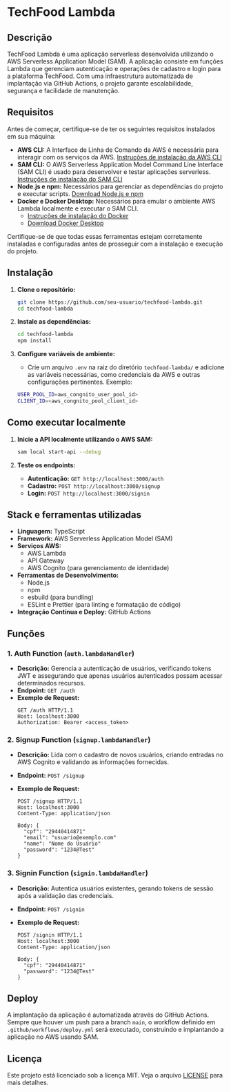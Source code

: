 # TechFood Lambda

## Descrição

TechFood Lambda é uma aplicação serverless desenvolvida utilizando o AWS Serverless Application Model (SAM). A aplicação consiste em funções Lambda que gerenciam autenticação e operações de cadastro e login para a plataforma TechFood. Com uma infraestrutura automatizada de implantação via GitHub Actions, o projeto garante escalabilidade, segurança e facilidade de manutenção.

## Requisitos

Antes de começar, certifique-se de ter os seguintes requisitos instalados em sua máquina:

- **AWS CLI:** A Interface de Linha de Comando da AWS é necessária para interagir com os serviços da AWS. [Instruções de instalação da AWS CLI](https://docs.aws.amazon.com/cli/latest/userguide/getting-started-install.html)
- **SAM CLI:** O AWS Serverless Application Model Command Line Interface (SAM CLI) é usado para desenvolver e testar aplicações serverless. [Instruções de instalação do SAM CLI](https://docs.aws.amazon.com/serverless-application-model/latest/developerguide/serverless-sam-cli-install.html)
- **Node.js e npm:** Necessários para gerenciar as dependências do projeto e executar scripts. [Download Node.js e npm](https://nodejs.org/)
- **Docker e Docker Desktop:** Necessários para emular o ambiente AWS Lambda localmente e executar o SAM CLI.
  - [Instruções de instalação do Docker](https://docs.docker.com/get-docker/)
  - [Download Docker Desktop](https://www.docker.com/products/docker-desktop/)

Certifique-se de que todas essas ferramentas estejam corretamente instaladas e configuradas antes de prosseguir com a instalação e execução do projeto.

## Instalação

1. **Clone o repositório:**

   ```bash
   git clone https://github.com/seu-usuario/techfood-lambda.git
   cd techfood-lambda
   ```

2. **Instale as dependências:**

   ```bash
   cd techfood-lambda
   npm install
   ```

3. **Configure variáveis de ambiente:**

   - Crie um arquivo `.env` na raiz do diretório `techfood-lambda/` e adicione as variáveis necessárias, como credenciais da AWS e outras configurações pertinentes. Exemplo:

   ```bash
   USER_POOL_ID=aws_congnito_user_pool_id>
   CLIENT_ID=<aws_congnito_pool_client_id>
   ```

## Como executar localmente

1. **Inicie a API localmente utilizando o AWS SAM:**

   ```bash
   sam local start-api --debug
   ```

2. **Teste os endpoints:**

   - **Autenticação:** `GET http://localhost:3000/auth`
   - **Cadastro:** `POST http://localhost:3000/signup`
   - **Login:** `POST http://localhost:3000/signin`

## Stack e ferramentas utilizadas

- **Linguagem:** TypeScript
- **Framework:** AWS Serverless Application Model (SAM)
- **Serviços AWS:**
  - AWS Lambda
  - API Gateway
  - AWS Cognito (para gerenciamento de identidade)
- **Ferramentas de Desenvolvimento:**
  - Node.js
  - npm
  - esbuild (para bundling)
  - ESLint e Prettier (para linting e formatação de código)
- **Integração Contínua e Deploy:** GitHub Actions

## Funções

### 1. Auth Function (`auth.lambdaHandler`)

- **Descrição:** Gerencia a autenticação de usuários, verificando tokens JWT e assegurando que apenas usuários autenticados possam acessar determinados recursos.
- **Endpoint:** `GET /auth`
- **Exemplo de Request:**
  ```http
  GET /auth HTTP/1.1
  Host: localhost:3000
  Authorization: Bearer <access_token>
  ```

### 2. Signup Function (`signup.lambdaHandler`)

- **Descrição:** Lida com o cadastro de novos usuários, criando entradas no AWS Cognito e validando as informações fornecidas.
- **Endpoint:** `POST /signup`
- **Exemplo de Request:**

  ```http
  POST /signup HTTP/1.1
  Host: localhost:3000
  Content-Type: application/json

  Body: {
    "cpf": "29440414871"
    "email": "usuario@exemplo.com"
    "name": "Nome do Usuário"
    "password": "1234@Test"
  }
  ```

### 3. Signin Function (`signin.lambdaHandler`)

- **Descrição:** Autentica usuários existentes, gerando tokens de sessão após a validação das credenciais.
- **Endpoint:** `POST /signin`
- **Exemplo de Request:**

  ```http
  POST /signin HTTP/1.1
  Host: localhost:3000
  Content-Type: application/json

  Body: {
    "cpf": "29440414871"
    "password": "1234@Test"
  }
  ```

## Deploy

A implantação da aplicação é automatizada através do GitHub Actions. Sempre que houver um push para a branch `main`, o workflow definido em `.github/workflows/deploy.yml` será executado, construindo e implantando a aplicação no AWS usando SAM.

## Licença

Este projeto está licenciado sob a licença MIT. Veja o arquivo [LICENSE](LICENSE) para mais detalhes.
